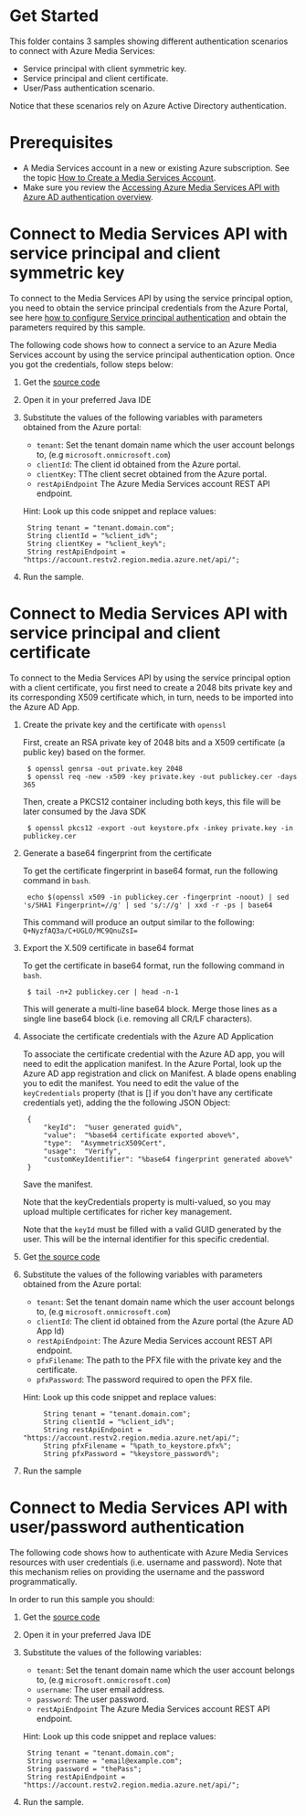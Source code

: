 # Get Started

This folder contains 3 samples showing different authentication scenarios to connect with Azure Media Services:

* Service principal with client symmetric key.
* Service principal and client certificate.
* User/Pass authentication scenario.

Notice that these scenarios rely on Azure Active Directory authentication.

# Prerequisites

* A Media Services account in a new or existing Azure subscription. See the topic [How to Create a Media Services Account](http://go.microsoft.com/fwlink/?linkid=256662).
* Make sure you review the [Accessing Azure Media Services API with Azure AD authentication overview](https://docs.microsoft.com/en-us/azure/media-services/media-services-use-aad-auth-to-access-ams-api).

# Connect to Media Services API with service principal and client symmetric key

To connect to the Media Services API by using the service principal option, you need to obtain the service principal credentials from the Azure Portal, see here [how to configure Service principal authentication](https://docs.microsoft.com/en-us/azure/media-services/media-services-portal-get-started-with-aad#service-principal-authentication) and obtain the parameters required by this sample.

The following code shows how to connect a service to an Azure Media Services account by using the service principal authentication option. Once you got the credentials, follow steps below:

1. Get the [source code](src/main/java/com/microsoft/windowsazure/services/media/samples/azuread/ServicePrincipalWithSymmetricKey.java)
1. Open it in your preferred Java IDE
1. Substitute the values of the following variables with parameters obtained from the Azure portal:
    * `tenant`: Set the tenant domain name which the user account belongs to, (e.g `microsoft.onmicrosoft.com`)
    * `clientId`: The client id obtained from the Azure portal.
    * `clientKey`: TThe client secret obtained from the Azure portal.
    * `restApiEndpoint` The Azure Media Services account REST API endpoint.

    Hint: Look up this code snippet and replace values:

        String tenant = "tenant.domain.com";
        String clientId = "%client_id%";
        String clientKey = "%client_key%";
        String restApiEndpoint = "https://account.restv2.region.media.azure.net/api/";

4. Run the sample.

# Connect to Media Services API with service principal and client certificate

To connect to the Media Services API by using the service principal option with a client certificate, you first need to create a 2048 bits private key and its corresponding X509 certificate which, in turn, needs to be imported into the Azure AD App.

1. Create the private key and the certificate with `openssl`

    First, create an RSA private key of 2048 bits and a X509 certificate (a public key) based on the former.

        $ openssl genrsa -out private.key 2048
        $ openssl req -new -x509 -key private.key -out publickey.cer -days 365

    Then, create a PKCS12 container including both keys, this file will be later consumed by the Java SDK

        $ openssl pkcs12 -export -out keystore.pfx -inkey private.key -in publickey.cer

1. Generate a base64 fingerprint from the certificate

    To get the certificate fingerprint in base64 format, run the following command in `bash`.

        echo $(openssl x509 -in publickey.cer -fingerprint -noout) | sed 's/SHA1 Fingerprint=//g' | sed 's/://g' | xxd -r -ps | base64

    This command will produce an output similar to the following: `Q+NyzfAQ3a/C+UGLO/MC9QnuZsI=`

1. Export the X.509 certificate in base64 format

    To get the certificate in base64 format, run the following command in `bash`.

        $ tail -n+2 publickey.cer | head -n-1

    This will generate a multi-line base64 block. Merge those lines as a single line base64 block (i.e. removing all CR/LF characters).

1. Associate the certificate credentials with the Azure AD Application

    To associate the certificate credential with the Azure AD app, you will need to edit the application manifest. In the Azure Portal, look up the Azure AD app registration and click on Manifest. A blade opens enabling you to edit the manifest. You need to edit the value of the `keyCredentials` property (that is [] if you don't have any certificate credentials yet), adding the the following JSON Object:

        {
            "keyId":  "%user generated guid%",
            "value":  "%base64 certificate exported above%",
            "type":  "AsymmetricX509Cert",
            "usage":  "Verify",
            "customKeyIdentifier": "%base64 fingerprint generated above%"
        }

    Save the manifest.

    Note that the keyCredentials property is multi-valued, so you may upload multiple certificates for richer key management.

    Note that the `keyId` must be filled with a valid GUID generated by the user. This will be the internal identifier for this specific credential.

1. Get [the source code](src/main/java/com/microsoft/windowsazure/services/media/samples/azuread/ServicePrincipalWithClientCertificate.java)
1. Substitute the values of the following variables with parameters obtained from the Azure portal:
    * `tenant`: Set the tenant domain name which the user account belongs to, (e.g `microsoft.onmicrosoft.com`)
    * `clientId`: The client id obtained from the Azure portal (the Azure AD App Id)
    * `restApiEndpoint`: The Azure Media Services account REST API endpoint.
    * `pfxFilename`: The path to the PFX file with the private key and the certificate.
    * `pfxPassword`: The password required to open the PFX file.

    Hint: Look up this code snippet and replace values:

            String tenant = "tenant.domain.com";
            String clientId = "%client_id%";
            String restApiEndpoint = "https://account.restv2.region.media.azure.net/api/";
            String pfxFilename = "%path_to_keystore.pfx%";
            String pfxPassword = "%keystore_password%";
1. Run the sample

# Connect to Media Services API with user/password authentication

The following code shows how to authenticate with Azure Media Services resources with user credentials (i.e. username and password). Note that this mechanism relies on providing the username and the password programmatically.

In order to run this sample you should:

1. Get the [source code](src/main/java/com/microsoft/windowsazure/services/media/samples/azuread/UserPassAuth.java)
1. Open it in your preferred Java IDE
1. Substitute the values of the following variables:
    * `tenant`: Set the tenant domain name which the user account belongs to, (e.g `microsoft.onmicrosoft.com`)
    * `username`: The user email address.
    * `password`: The user password.
    * `restApiEndpoint` The Azure Media Services account REST API endpoint.

    Hint: Look up this code snippet and replace values:

        String tenant = "tenant.domain.com";
        String username = "email@example.com";
        String password = "thePass";
        String restApiEndpoint = "https://account.restv2.region.media.azure.net/api/";

4. Run the sample.